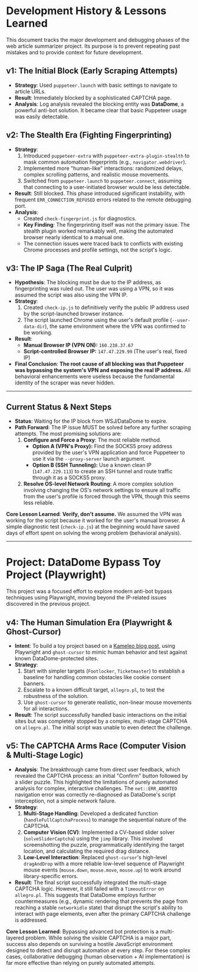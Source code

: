 # Development History & Lessons Learned

This document tracks the major development and debugging phases of the web article summarizer project. Its purpose is to prevent repeating past mistakes and to provide context for future development.

## v1: The Initial Block (Early Scraping Attempts)

- **Strategy**: Used `puppeteer.launch` with basic settings to navigate to article URLs.
- **Result**: Immediately blocked by a sophisticated CAPTCHA page.
- **Analysis**: Log analysis revealed the blocking entity was **DataDome**, a powerful anti-bot solution. It became clear that basic Puppeteer usage was easily detectable.

## v2: The Stealth Era (Fighting Fingerprinting)

- **Strategy**:
  1. Introduced `puppeteer-extra` with `puppeteer-extra-plugin-stealth` to mask common automation fingerprints (e.g., `navigator.webdriver`).
  2. Implemented more "human-like" interactions: randomized delays, complex scrolling patterns, and realistic mouse movements.
  3. Switched from `puppeteer.launch` to `puppeteer.connect`, assuming that connecting to a user-initiated browser would be less detectable.
- **Result**: Still blocked. This phase introduced significant instability, with frequent `ERR_CONNECTION_REFUSED` errors related to the remote debugging port.
- **Analysis**:
  - Created `check-fingerprint.js` for diagnostics.
  - **Key Finding**: The fingerprinting itself was not the primary issue. The stealth plugin worked remarkably well, making the automated browser nearly identical to a manual one.
  - The connection issues were traced back to conflicts with existing Chrome processes and profile settings, not the script's logic.

## v3: The IP Saga (The Real Culprit)

- **Hypothesis**: The blocking must be due to the IP address, as fingerprinting was ruled out. The user was using a VPN, so it was assumed the script was also using the VPN IP.
- **Strategy**:
  1. Created `check-ip.js` to definitively verify the public IP address used by the script-launched browser instance.
  2. The script launched Chrome using the user's default profile (`--user-data-dir`), the same environment where the VPN was confirmed to be working.
- **Result**:
  - **Manual Browser IP (VPN ON):** `160.238.37.67`
  - **Script-controlled Browser IP:** `147.47.229.99` (The user's real, fixed IP)
- **Final Conclusion**: **The root cause of all blocking was that Puppeteer was bypassing the system's VPN and exposing the real IP address.** All behavioral enhancements were useless because the fundamental identity of the scraper was never hidden.

---

## Current Status & Next Steps

- **Status**: Waiting for the IP block from WSJ/DataDome to expire.
- **Path Forward**: The IP issue MUST be solved before any further scraping attempts. The most promising solutions are:
  1. **Configure and Force a Proxy**: The most reliable method.
     - **Option A (VPN's Proxy):** Find the SOCKS5 proxy address provided by the user's VPN application and force Puppeteer to use it via the `--proxy-server` launch argument.
     - **Option B (SSH Tunneling):** Use a known clean IP (`147.47.229.113`) to create an SSH tunnel and route traffic through it as a SOCKS5 proxy.
  2. **Resolve OS-level Network Routing**: A more complex solution involving changing the OS's network settings to ensure all traffic from the user's profile is forced through the VPN, though this seems less reliable.

**Core Lesson Learned**: **Verify, don't assume.** We assumed the VPN was working for the script because it worked for the user's manual browser. A simple diagnostic test (`check-ip.js`) at the beginning would have saved days of effort spent on solving the wrong problem (behavioral analysis).

---

# Project: DataDome Bypass Toy Project (Playwright)

This project was a focused effort to explore modern anti-bot bypass techniques using Playwright, moving beyond the IP-related issues discovered in the previous project.

## v4: The Human Simulation Era (Playwright & Ghost-Cursor)

- **Intent**: To build a toy project based on a [Kameleo blog post](https://kameleo.io/blog/guide-to-bypassing-datadome), using Playwright and `ghost-cursor` to mimic human behavior and test against known DataDome-protected sites.
- **Strategy**:
  1. Start with simpler targets (`Footlocker`, `Ticketmaster`) to establish a baseline for handling common obstacles like cookie consent banners.
  2. Escalate to a known difficult target, `allegro.pl`, to test the robustness of the solution.
  3. Use `ghost-cursor` to generate realistic, non-linear mouse movements for all interactions.
- **Result**: The script successfully handled basic interactions on the initial sites but was completely stopped by a complex, multi-stage CAPTCHA on `allegro.pl`. The initial script was unable to even detect the challenge.

## v5: The CAPTCHA Arms Race (Computer Vision & Multi-Stage Logic)

- **Analysis**: The breakthrough came from direct user feedback, which revealed the CAPTCHA process: an initial "Confirm" button followed by a slider puzzle. This highlighted the limitations of purely automated analysis for complex, interactive challenges. The `net::ERR_ABORTED` navigation error was correctly re-diagnosed as DataDome's script interception, not a simple network failure.
- **Strategy**:
  1. **Multi-Stage Handling**: Developed a dedicated function (`handleFullCaptchaProcess`) to manage the sequential nature of the CAPTCHA.
  2. **Computer Vision (CV)**: Implemented a CV-based slider solver (`solveSliderCaptcha`) using the `jimp` library. This involved screenshotting the puzzle, programmatically identifying the target location, and calculating the required drag distance.
  3. **Low-Level Interaction**: Replaced `ghost-cursor`'s high-level `dragAndDrop` with a more reliable low-level sequence of Playwright mouse events (`mouse.down`, `mouse.move`, `mouse.up`) to work around library-specific errors.
- **Result**: The final script successfully integrated the multi-stage CAPTCHA logic. However, it still failed with a `TimeoutError` on `allegro.pl`. This suggests that DataDome employs further countermeasures (e.g., dynamic rendering that prevents the page from reaching a stable `networkidle` state) that disrupt the script's ability to interact with page elements, even after the primary CAPTCHA challenge is addressed.

**Core Lesson Learned**: Bypassing advanced bot protection is a multi-layered problem. While solving the visible CAPTCHA is a major part, success also depends on surviving a hostile JavaScript environment designed to detect and disrupt automation at every step. For these complex cases, collaborative debugging (human observation + AI implementation) is far more effective than relying on purely automated attempts.